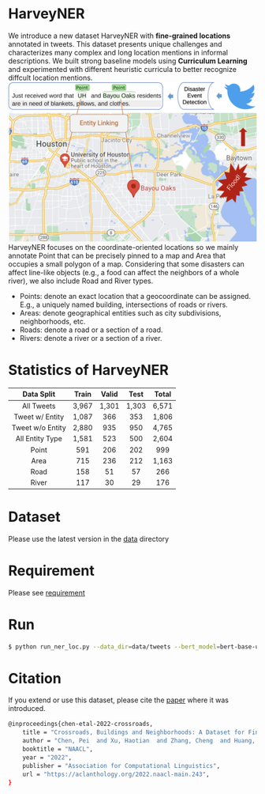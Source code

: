 # HarveyNER
We introduce a new dataset HarveyNER with **fine-grained locations** annotated in tweets. This dataset presents unique challenges and characterizes many complex and long location mentions in informal descriptions. We built strong baseline models using **Curriculum Learning** and experimented with different heuristic curricula to better recognize diffcult location mentions. 
![alt](tweet_example.png)
HarveyNER focuses on the coordinate-oriented locations so we mainly annotate Point that can be precisely pinned to a map and Area that occupies a small polygon of a map. Considering that some disasters can affect line-like objects (e.g., a food can affect the neighbors of a whole river), we also include Road and River types.
* Points: denote an exact location that a geocoordinate can be assigned. E.g., a uniquely named building, intersections of roads or rivers.
* Areas: denote geographical entities such as city subdivisions, neighborhoods, etc.
* Roads: denote a road or a section of a road.
* Rivers: denote a river or a section of a river.

# Statistics of HarveyNER
|    Data Split    | Train | Valid |  Test | Total |
|:----------------:|:-----:|:-----:|:-----:|:-----:|
|    All Tweets    | 3,967 | 1,301 | 1,303 | 6,571 |
|  Tweet w/ Entity | 1,087 |  366  |  353  | 1,806 |
| Tweet w/o Entity | 2,880 |  935  |  950  | 4,765 |
|  All Entity Type | 1,581 |  523  |  500  | 2,604 |
|       Point      |  591  |  206  |  202  |  999  |
|       Area       |  715  |  236  |  212  | 1,163 |
|       Road       |  158  |   51  |   57  |  266  |
|       River      |  117  |   30  |   29  |  176  |

# Dataset
Please use the latest version in the [data](https://github.com/brickee/HarveyNER/tree/main/data/tweets) directory

# Requirement
Please see [requirement](https://github.com/brickee/HarveyNER/blob/main/requirements.txt)
<!-- ```sh
$ pytorch-transformers==1.2.0
$ torch==1.7.1
$ # metric
$ seqeval==1.2.1
$ # training progressbar
$ tqdm==4.31.1
$ # tokeniztion
$ nltk==3.4.5
$ # for rest api
$ Flask==1.1.1
$ Flask-Cors==3.0.8
``` -->

# Run 
```sh
$ python run_ner_loc.py --data_dir=data/tweets --bert_model=bert-base-uncased --task_name=ner --max_seq_length=48 --num_train_epochs=50 --learning_rate=5e-5 --bert_lr=5e-5 --train_batch_size=32 --eval_batch_size=32 --do_train --do_eval --do_predict --seed=42  --do_lower_case --warmup_proportion=0.1 --curriculum=commonness --netural --complexity_lambda=0.6 --maximum_lambda=1 --anti

```

# Citation
If you extend or use this dataset, please cite the [paper](https://aclanthology.org/2022.naacl-main.243/) where it was introduced.
```sh
@inproceedings{chen-etal-2022-crossroads,
    title = "Crossroads, Buildings and Neighborhoods: A Dataset for Fine-grained Location Recognition",
    author = "Chen, Pei  and Xu, Haotian  and Zhang, Cheng  and Huang, Ruihong",
    booktitle = "NAACL",
    year = "2022",
    publisher = "Association for Computational Linguistics",
    url = "https://aclanthology.org/2022.naacl-main.243",
}
```
